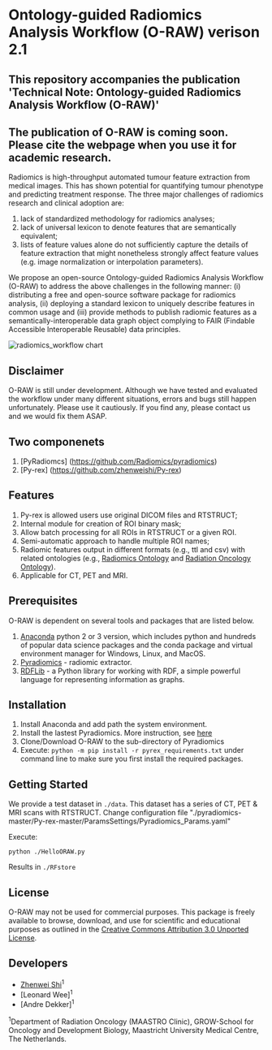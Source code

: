 # Ontology-guided Radiomics Analysis Workflow (O-RAW) verison 2.1

## This repository accompanies the publication 'Technical Note: Ontology-guided Radiomics Analysis Workflow (O-RAW)'
## The publication of O-RAW is coming soon. Please cite the webpage when you use it for academic research.

Radiomics is high-throughput automated tumour feature extraction from medical images. This has shown potential for quantifying tumour phenotype and predicting treatment response. The three major challenges  of radiomics research and clinical adoption are: 
1. lack of standardized methodology for radiomics analyses;
2. lack of universal lexicon to denote features that are semantically equivalent;
3. lists of feature values alone do not sufficiently capture the details of feature extraction that might nonetheless strongly affect feature values (e.g. image normalization or interpolation parameters).  

We propose an open-source Ontology-guided Radiomics Analysis Workflow (O-RAW) to address the above challenges in the following manner: (i) distributing a free and open-source software package for radiomics analysis, (ii) deploying a standard lexicon to uniquely describe features in common usage and (iii) provide methods to publish radiomic features as a semantically-interoperable data graph object complying to FAIR (Findable Accessible Interoperable Reusable) data principles. 

![radiomics_workflow chart](https://user-images.githubusercontent.com/17007301/49441973-5cf6d400-f7c8-11e8-80d7-9b6c8e02777d.png)


## Disclaimer

O-RAW is still under development. Although we have tested and evaluated the workflow under many different situations, errors and bugs still happen unfortunately. Please use it cautiously. If you find any, please contact us and we would fix them ASAP.

## Two componenets

1. [PyRadiomcs] (https://github.com/Radiomics/pyradiomics)
2. [Py-rex] (https://github.com/zhenweishi/Py-rex)

## Features

1. Py-rex is allowed users use original DICOM files and RTSTRUCT;
2. Internal module for creation of ROI binary mask;
3. Allow batch processing for all ROIs in RTSTRUCT or a given ROI.
4. Semi-automatic approach to handle multiple ROI names;
5. Radiomic features output in different formats (e.g., ttl and csv) with related ontologies (e.g., [Radiomics Ontology](https://bioportal.bioontology.org/ontologies/ROO) and [Radiation Oncology Ontology](https://bioportal.bioontology.org/ontologies/RO)).
6. Applicable for CT, PET and MRI.

## Prerequisites 

O-RAW is dependent on several tools and packages that are listed below.

1. [Anaconda](https://www.anaconda.com/download/) python 2 or 3 version, which includes python and hundreds of popular data science packages and the conda package and virtual environment manager for Windows, Linux, and MacOS.
2. [Pyradiomics](https://github.com/Radiomics/pyradiomics) - radiomic extractor.
3. [RDFLib](https://github.com/RDFLib/rdflib) - a Python library for working with RDF, a simple powerful language for representing information as graphs.

## Installation

1. Install Anaconda and add path the system environment.
2. Install the lastest Pyradiomics. More instruction, see [here](https://github.com/Radiomics/pyradiomics)
2. Clone/Download O-RAW to the sub-directory of Pyradiomics
3. Execute: `python -m pip install -r pyrex_requirements.txt` under command line to make sure you first install the required packages. 

		
## Getting Started
We provide a test dataset in `./data`. This dataset has a series of CT, PET & MRI scans with RTSTRUCT. Change configuration file "./pyradiomics-master/Py-rex-master/ParamsSettings/Pyradiomics_Params.yaml"

Execute:
```
python ./HelloORAW.py
```

Results in `./RFstore`

## License

O-RAW may not be used for commercial purposes. This package is freely available to browse, download, and use for scientific 
and educational purposes as outlined in the [Creative Commons Attribution 3.0 Unported License](https://creativecommons.org/licenses/by/3.0/).

## Developers
 - [Zhenwei Shi](https://github.com/zhenweishi)<sup>1</sup>
 - [Leonard Wee]<sup>1</sup>
 - [Andre Dekker]<sup>1</sup>
 
<sup>1</sup>Department of Radiation Oncology (MAASTRO Clinic), GROW-School for Oncology and Development Biology, Maastricht University Medical Centre, The Netherlands.
